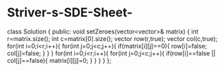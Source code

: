 # Striver-s-SDE-Sheet-



class Solution {
public:
    void setZeroes(vector<vector<int>>& matrix) {
        int r=matrix.size();
        int c=matrix[0].size();
        vector<bool> row(r,true);
        vector<bool> col(c,true);
        for(int i=0;i<r;i++){
            for(int j=0;j<c;j++){
                if(matrix[i][j]==0){
                    row[i]=false;
                    col[j]=false;
                }
            }
        }
        for(int i=0;i<r;i++){
            for(int j=0;j<c;j++){
                if(row[i]==false || col[j]==false){
                    matrix[i][j]=0;
                }
            }
        }
    }
};
